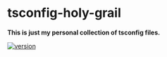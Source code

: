 # tsconfig-holy-grail

**This is just my personal collection of tsconfig files.**

[![version](https://img.shields.io/npm/v/tsconfig-holy-grail.svg?style=flat-square)](https://www.npmjs.com/package/tsconfig-holy-grail)
